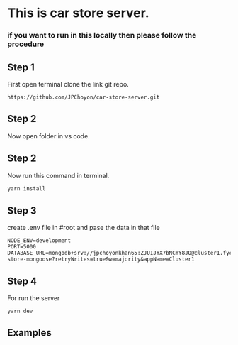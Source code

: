 # This is car store server.

### if you want to run in this locally then please follow the procedure

## Step 1
First open terminal clone the link git repo.
```
https://github.com/JPChoyon/car-store-server.git
```

## Step 2
Now open folder in vs code.
## Step 2
Now run this command in terminal.
```cmd
yarn install
```
## Step 3
create .env file in #root and pase the data in that file

```
NODE_ENV=development
PORT=5000
DATABASE_URL=mongodb+srv://jpchoyonkhan65:ZJUIJYX7bNCmY8JO@cluster1.fycfdwn.mongodb.net/car-store-mongoose?retryWrites=true&w=majority&appName=Cluster1
```
## Step 4 
For run the server 
```
yarn dev 
```

## Examples
